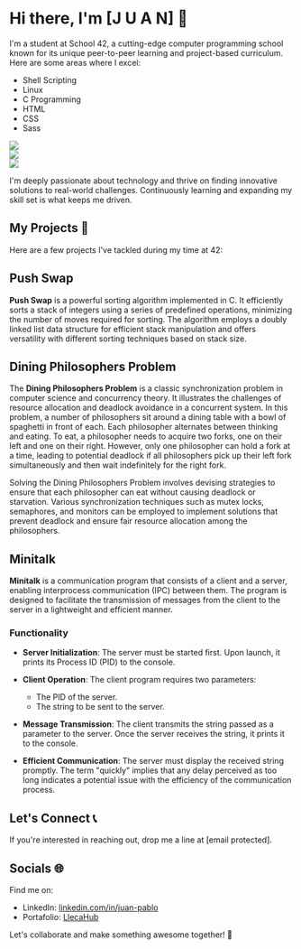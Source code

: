 # Hi there, I'm [J U A N] 👋

I'm a student at <a src="https://www.42sp.org.br/">School 42</a>, a cutting-edge computer programming school known for its unique peer-to-peer learning and project-based curriculum. Here are some areas where I excel:

- Shell Scripting
- Linux
- C Programming
- HTML
- CSS
- Sass

<p>
  <a href="https://skillicons.dev">
    <img src="https://skillicons.dev/icons?i=c,sass,unity" />
    </br>
    <img src="https://skillicons.dev/icons?i=html,css,react" />
    </br>
    <img src="https://skillicons.dev/icons?i=github,linux,bash"/>
  </a>
</p>

I'm deeply passionate about technology and thrive on finding innovative solutions to real-world challenges. Continuously learning and expanding my skill set is what keeps me driven.

## My Projects 🚀

Here are a few projects I've tackled during my time at 42:
## Push Swap

**Push Swap** is a powerful sorting algorithm implemented in C. It efficiently sorts a stack of integers using a series of predefined operations, minimizing the number of moves required for sorting. The algorithm employs a doubly linked list data structure for efficient stack manipulation and offers versatility with different sorting techniques based on stack size.

## Dining Philosophers Problem

The **Dining Philosophers Problem** is a classic synchronization problem in computer science and concurrency theory. It illustrates the challenges of resource allocation and deadlock avoidance in a concurrent system. In this problem, a number of philosophers sit around a dining table with a bowl of spaghetti in front of each. Each philosopher alternates between thinking and eating. To eat, a philosopher needs to acquire two forks, one on their left and one on their right. However, only one philosopher can hold a fork at a time, leading to potential deadlock if all philosophers pick up their left fork simultaneously and then wait indefinitely for the right fork.

Solving the Dining Philosophers Problem involves devising strategies to ensure that each philosopher can eat without causing deadlock or starvation. Various synchronization techniques such as mutex locks, semaphores, and monitors can be employed to implement solutions that prevent deadlock and ensure fair resource allocation among the philosophers.

## Minitalk

**Minitalk** is a communication program that consists of a client and a server, enabling interprocess communication (IPC) between them. The program is designed to facilitate the transmission of messages from the client to the server in a lightweight and efficient manner.

### Functionality

- **Server Initialization**: The server must be started first. Upon launch, it prints its Process ID (PID) to the console.

- **Client Operation**: The client program requires two parameters:
  - The PID of the server.
  - The string to be sent to the server.

- **Message Transmission**: The client transmits the string passed as a parameter to the server. Once the server receives the string, it prints it to the console.

- **Efficient Communication**: The server must display the received string promptly. The term "quickly" implies that any delay perceived as too long indicates a potential issue with the efficiency of the communication process.

## Let's Connect 📞

If you're interested in reaching out, drop me a line at [email protected].

## Socials 🌐

Find me on:

- LinkedIn: [linkedin.com/in/juan-pablo](in/juan-pablo-martinez-aldana)
- Portafolio: [LlecaHub](https://martinzx13.github.io/LlecaHub.github.io/)

Let's collaborate and make something awesome together! 🌟
